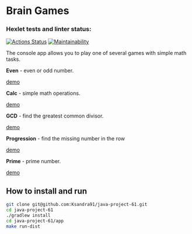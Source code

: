 # **Brain Games**

### Hexlet tests and linter status:
[![Actions Status](https://github.com/Ksandra91/java-project-61/actions/workflows/hexlet-check.yml/badge.svg)](https://github.com/Ksandra91/java-project-61/actions)
[![Maintainability](https://api.codeclimate.com/v1/badges/7788f1dd45a96ff2a08c/maintainability)](https://codeclimate.com/github/Ksandra91/java-project-61/maintainability)

The console app allows you to play one of several games with simple math tasks.

**Even** - even or odd number.

[demo](https://asciinema.org/a/NhhbI276HPaWE9GCKZ9DIAQy6)

**Calc** - simple math operations.

[demo](https://asciinema.org/a/WXG9Y1WzskCQA8VlAWN7GvqWA)

**GCD** - find the greatest common divisor.

[demo](https://asciinema.org/a/EbT65OH4JtDPQohVSYyYqiAzW)

**Progression** - find the missing number in the row

[demo](https://asciinema.org/a/r3A148A0k9cccL7ZU8JhxbkFq)

**Prime** - prime number.

[demo](https://asciinema.org/a/FBiGd0YDwC1aBzxnzHdsHJmF5)

## How to install and run

```bash
git clone git@github.com:Ksandra91/java-project-61.git
cd java-project-61
./gradlew install
cd java-project-61/app
make run-dist
```


